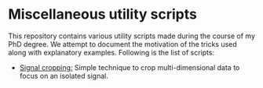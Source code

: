 # Miscellaneous utility scripts

This repository contains various utility scripts made during the course of my PhD degree. We attempt to document the motivation of the tricks used along with explanatory examples. Following is the list of scripts:

- [Signal cropping:](./src/signal_crop.jl) Simple technique to crop multi-dimensional data to focus on an isolated signal.